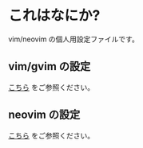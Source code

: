 # これはなにか?
vim/neovim の個人用設定ファイルです。

## vim/gvim の設定
[こちら](./vim/README.md) をご参照ください。

## neovim の設定
[こちら](./neovim/README.md) をご参照ください。

